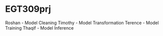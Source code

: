 # EGT309prj

Roshan - Model Cleaning
Timothy - Model Transformation
Terence - Model Training
Thaqif - Model Inference
